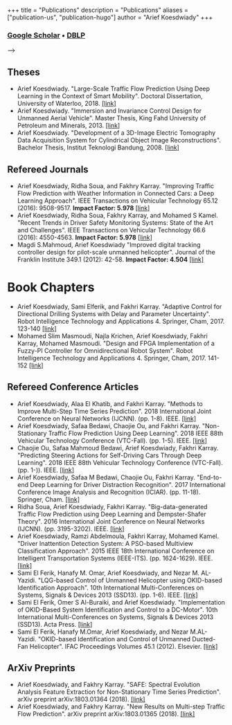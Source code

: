 +++
title = "Publications"
description = "Publications"
aliases = ["publication-us", "publication-hugo"]
author = "Arief Koesdwiady"
+++

### [**Google Scholar**](https://scholar.google.com/citations?user=lhZ1EWwAAAAJ&hl=en&oi=ao) • [**DBLP**](https://dblp.uni-trier.de/pers/hd/k/Koesdwiady:Arief)

<!-- 
[<img src="images/pngegg.png">](http://google.com.au/) --> -->
 <!-- [![image alt text](/images/pngegg.png)](https://scholar.google.com/citations?user=lhZ1EWwAAAAJ&hl=en&oi=ao){ width=1%,height:30px } -->
## Theses
* Arief Koesdwiady. "Large-Scale Traffic Flow Prediction Using Deep Learning in the Context of Smart Mobility". Doctoral Dissertation, University of Waterloo, 2018. [[link]](https://uwspace.uwaterloo.ca/handle/10012/13168)
* Arief Koesdwiady. "Immersion and Invariance Control Design for Unmanned Aerial Vehicle". Master Thesis, King Fahd University of Petroleum and Minerals, 2013. [[link]](https://search.proquest.com/openview/c52cdb05d0049b0f20f81d2954c91be6/1?pq-origsite=gscholar&cbl=2026366&diss=y)
* Arief Koesdwiady. "Development of a 3D-Image Electric Tomography Data Acquisition System for Cylindrical Object Image Reconstructions". Bachelor Thesis, Institut Teknologi Bandung, 2008. [[link]](http://digilib.tf.itb.ac.id/gdl.php?mod=browse&op=read&id=--ariefbarka-2182&PHPSESSID=dc3c05fda22217039401a15bc05ced56)

## Refereed Journals
* Arief Koesdwiady, Ridha Soua, and Fakhry Karray. "Improving Traffic Flow Prediction with Weather Information in Connected Cars: a Deep Learning Approach". IEEE Transactions on Vehicular Technology 65.12 (2016): 9508-9517. **Impact Factor: 5.978** [[link]](https://ieeexplore.ieee.org/abstract/document/7501574)
* Arief Koesdwiady, Ridha Soua, Fakhry Karray, and Mohamed S Kamel. "Recent Trends in Driver Safety Monitoring Systems: State of the Art and Challenges". IEEE Transactions on Vehicular Technology 66.6 (2016): 4550-4563. **Impact Factor: 5.978** [[link]](https://ieeexplore.ieee.org/abstract/document/7752938)
* Magdi S.Mahmoud, Arief Koesdwiady "Improved digital tracking controller design for pilot-scale unmanned helicopter". Journal of the Franklin Institute 349.1 (2012): 42-58. **Impact Factor: 4.504** [[link]](https://www.sciencedirect.com/science/article/pii/S0016003211002742)

# Book Chapters
* Arief Koesdwiady, Sami Elferik, and Fakhri Karray. "Adaptive Control for Directional Drilling Systems with Delay and Parameter Uncertainty". Robot Intelligence Technology and Applications 4. Springer, Cham, 2017. 123-140 [[link]](https://link.springer.com/chapter/10.1007/978-3-319-31293-4_11)
* Mohamed Slim Masmoudi, Najla Krichen, Arief Koesdwiady, Fakhri Karray, Mohamed Masmoudi. "Design and FPGA Implementation of a Fuzzy-PI Controller for Omnidirectional Robot System". Robot Intelligence Technology and Applications 4. Springer, Cham, 2017. 141-152 [[link]](https://link.springer.com/chapter/10.1007/978-3-319-31293-4_12)

## Refereed Conference Articles
* Arief Koesdwiady, Alaa El Khatib, and Fakhri Karray. "Methods to Improve Multi-Step Time Series Prediction". 2018 International Joint Conference on Neural Networks (IJCNN). (pp. 1-8). IEEE. [[link]](https://ieeexplore.ieee.org/abstract/document/8489402)
* Arief Koesdwiady, Safaa Bedawi, Chaojie Ou, and Fakhri Karray. "Non-Stationary Traffic Flow Prediction Using Deep Learning". 2018 IEEE 88th Vehicular Technology Conference (VTC-Fall). (pp. 1-5). IEEE. [[link]](https://ieeexplore.ieee.org/abstract/document/8690756)
* Chaojie Ou, Safaa Mahmoud Bedawi, Arief Koesdwiady, Fakhri Karray. "Predicting Steering Actions for Self-Driving Cars Through Deep Learning". 2018 IEEE 88th Vehicular Technology Conference (VTC-Fall). (pp. 1-)). IEEE. [[link]](https://ieeexplore.ieee.org/abstract/document/8690657)
* Arief Koesdwiady, Safaa M Bedawi, Chaojie Ou, Fakhri Karray. "End-to-end Deep Learning for Driver Distraction Recognition". 2017 International Conference Image Analysis and Recognition (ICIAR). (pp. 11-18). Springer, Cham. [[link]](https://link.springer.com/chapter/10.1007/978-3-319-59876-5_2)
* Ridha Soua, Arief Koesdwiady, Fakhri Karray. "Big-data-generated Traffic Flow Prediction using Deep Learning and Dempster-Shafer Theory". 2016 International Joint Conference on Neural Networks (IJCNN). (pp. 3195-3202). IEEE. [[link]](https://ieeexplore.ieee.org/abstract/document/7727607)
* Arief Koesdwiady, Ramzi Abdelmoula, Fakhri Karray, Mohamed Kamel. "Driver Inattention Detection System: A PSO-based Multiview Classification Approach". 2015 IEEE 18th International Conference on Intelligent Transportation Systems (IEEE-ITS). (pp. 1624-1629). IEEE. [[link]](https://ieeexplore.ieee.org/abstract/document/7313356)
* Sami El Ferik, Hanafy M. Omar, Arief Koesdwiady, and Nezar M. AL-Yazidi. "LQG-based Control of Unmanned Helicopter using OKID-based Identification Approach". 10th International Multi-Conferences on Systems, Signals & Devices 2013 (SSD13). (pp. 1-6). IEEE. [[link]](https://ieeexplore.ieee.org/abstract/document/6564105)
* Sami El Ferik, Omer S Al-Buraiki, and Arief Koesdwiady. "Implementation of OKID-Based System Identification and Control to a DC-Motor". 10th International Multi-Conferences on Systems, Signals & Devices 2013 (SSD13). Acta Press. [[link]](http://www.actapress.com/PaperInfo.aspx?PaperID=455423&reason=500)
* Sami El Ferik, Hanafy M.Omar, Arief Koesdwiady, and Nezar M.AL-Yazidi. "OKID-based Identification and Control of Unmanned Ducted-Fan Helicopter". IFAC Proceedings Volumes 45.1 (2012). Elsevier. [[link]](https://www.sciencedirect.com/science/article/pii/S1474667015350308)

## ArXiv Preprints
* Arief Koesdwiady, and Fakhry Karray. "SAFE: Spectral Evolution Analysis Feature Extraction for Non-Stationary Time Series Prediction". arXiv preprint arXiv:1803.01364 (2018). [[link]](https://arxiv.org/abs/1803.01364)
* Arief Koesdwiady, and Fakhry Karray. "New Results on Multi-step Traffic Flow Prediction". arXiv preprint arXiv:1803.01365 (2018). [[link]](https://arxiv.org/abs/1803.01365)